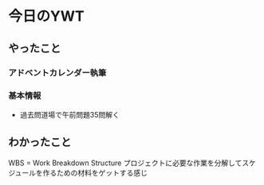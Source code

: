 # 今日のYWT

## やったこと

### アドベントカレンダー執筆

### 基本情報

- 過去問道場で午前問題35問解く

## わかったこと

WBS = Work Breakdown Structure
プロジェクトに必要な作業を分解してスケジュールを作るための材料をゲットする感じ
